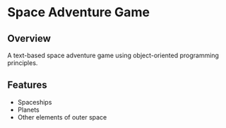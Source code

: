 # Space Adventure Game

## Overview
A text-based space adventure game using object-oriented programming principles.

## Features
* Spaceships
* Planets
* Other elements of outer space
